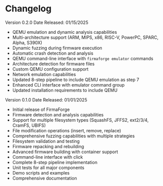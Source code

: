 # Changelog

Version 0.2.0
Date Released: 01/15/2025
- QEMU emulation and dynamic analysis capabilities
- Multi-architecture support (ARM, MIPS, x86, RISC-V, PowerPC, SPARC, Alpha, S390X)
- Dynamic fuzzing during firmware execution
- Automatic crash detection and analysis
- QEMU command-line interface with `firmaforge emulator` commands
- Architecture detection for firmware files
- Custom QEMU configuration support
- Network emulation capabilities
- Updated 8-step pipeline to include QEMU emulation as step 7
- Enhanced CLI interface with emulator command group
- Updated installation requirements to include QEMU

Version 0.1.0
Date Released: 01/01/2025
- Initial release of FirmaForge
- Firmware detection and analysis capabilities
- Support for multiple filesystem types (SquashFS, JFFS2, ext2/3/4, CramFS, UBIFS)
- File modification operations (insert, remove, replace)
- Comprehensive fuzzing capabilities with multiple strategies
- Filesystem validation and testing
- Firmware repacking and rebuilding
- Advanced firmware building with container support
- Command-line interface with click
- Complete 8-step pipeline implementation
- Unit tests for all major components
- Demo scripts and examples
- Comprehensive documentation
